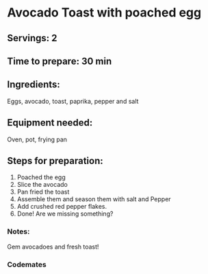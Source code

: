 # Avocado Toast with poached egg
## Servings: 2

## Time to prepare: 30 min

## Ingredients:
Eggs, avocado, toast, paprika, pepper and salt

## Equipment needed:
Oven, pot, frying pan

## Steps for preparation:
1. Poached the egg
2. Slice the avocado
3. Pan fried the toast
4. Assemble them and season them with salt and Pepper
5. Add crushed red pepper flakes. 
6. Done!
Are we missing something?

### Notes:
Gem avocadoes and fresh toast! 


### Codemates #
